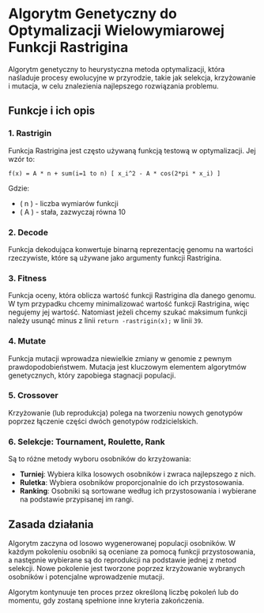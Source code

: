# Algorytm Genetyczny do Optymalizacji Wielowymiarowej Funkcji Rastrigina

Algorytm genetyczny to heurystyczna metoda optymalizacji, która naśladuje procesy ewolucyjne w przyrodzie, takie jak selekcja, krzyżowanie i mutacja, w celu znalezienia najlepszego rozwiązania problemu.

## Funkcje i ich opis

### 1. Rastrigin
Funkcja Rastrigina jest często używaną funkcją testową w optymalizacji. Jej wzór to:

`f(x) = A * n + sum(i=1 to n) [ x_i^2 - A * cos(2*pi * x_i) ]`

Gdzie:
- \( n \) - liczba wymiarów funkcji
- \( A \) - stała, zazwyczaj równa 10

### 2. Decode
Funkcja dekodująca konwertuje binarną reprezentację genomu na wartości rzeczywiste, które są używane jako argumenty funkcji Rastrigina.

### 3. Fitness
Funkcja oceny, która oblicza wartość funkcji Rastrigina dla danego genomu. W tym przypadku chcemy minimalizować wartość funkcji Rastrigina, więc negujemy jej wartość.
Natomiast jeżeli chcemy szukać maksimum funkcji należy usunąć minus z linii `return -rastrigin(x);` w linii `39`.

### 4. Mutate
Funkcja mutacji wprowadza niewielkie zmiany w genomie z pewnym prawdopodobieństwem. Mutacja jest kluczowym elementem algorytmów genetycznych, który zapobiega stagnacji populacji.

### 5. Crossover
Krzyżowanie (lub reprodukcja) polega na tworzeniu nowych genotypów poprzez łączenie części dwóch genotypów rodzicielskich.

### 6. Selekcje: Tournament, Roulette, Rank
Są to różne metody wyboru osobników do krzyżowania:
- **Turniej**: Wybiera kilka losowych osobników i zwraca najlepszego z nich.
- **Ruletka**: Wybiera osobników proporcjonalnie do ich przystosowania.
- **Ranking**: Osobniki są sortowane według ich przystosowania i wybierane na podstawie przypisanej im rangi.

## Zasada działania
Algorytm zaczyna od losowo wygenerowanej populacji osobników. W każdym pokoleniu osobniki są oceniane za pomocą funkcji przystosowania, a następnie wybierane są do reprodukcji na podstawie jednej z metod selekcji. Nowe pokolenie jest tworzone poprzez krzyżowanie wybranych osobników i potencjalne wprowadzenie mutacji.

Algorytm kontynuuje ten proces przez określoną liczbę pokoleń lub do momentu, gdy zostaną spełnione inne kryteria zakończenia.

